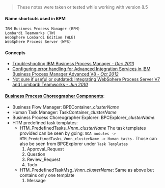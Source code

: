 > These notes were taken or tested while working with version 8.5

#### Name shortcuts used in BPM
```
IBM Business Process Manager (BPM)
Lombardi Teamworks (TW)
WebSphere Lombardi Edition (WLE)
WebSphere Process Server (WPS)
```

#### Concepts
* [Troubleshooting IBM Business Process Manager - *Dec 2013*](http://www.ibm.com/developerworks/bpm/bpmjournal/1312_chan/1312_chan.html)
* [Configuring error handling for Advanced Integration Services in IBM Business Process Manager Advanced V8 - *Oct 2012*](http://www.ibm.com/developerworks/bpm/library/techarticles/1210_agrawal/1210_agrawal.html)
* [Not sure if useful or outdated: Integrating WebSphere Process Server V7 and Lombardi Teamworks - *Jun 2010*](http://www.ibm.com/developerworks/websphere/library/techarticles/1006_fasbinder/1006_fasbinder.html)

#### [Business Process Choreographer Components](https://www-01.ibm.com/support/knowledgecenter/SSFTN5_8.5.0/com.ibm.wbpm.bpc.doc/topics/t2demanual.html?cp=SSFTN5_8.5.0%2F1-3-14-3-0&lang=en):
* Business Flow Manager: BPEContainer_*clusterName*
* Human Task Manager: TaskContainer_*clusterName*
* Business Process Choreographer Explorer: BPCExplorer_*clusterName*: 
* HTM predefined task templates: 
  * HTM_PredefinedTasks_*Vnnn_clusterName*
    The task templates provided can be seen by going: `SCA modules -> HTM_PredefinedTasks_Vnnn_clusterName -> Human tasks` .
    Those can also be seen from BPCExplorer under `Task Templates`
    1. Approval_Request
    2. Question
    3. Review_Request
    4. Todo
  * HTM_PredefinedTaskMsg_*Vnnn_clusterName*: 
    Same as above but contains only one template
    1. Message
